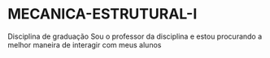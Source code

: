 # MECANICA-ESTRUTURAL-I
Disciplina de graduação
Sou o professor da disciplina e estou procurando a melhor maneira de interagir com meus alunos
